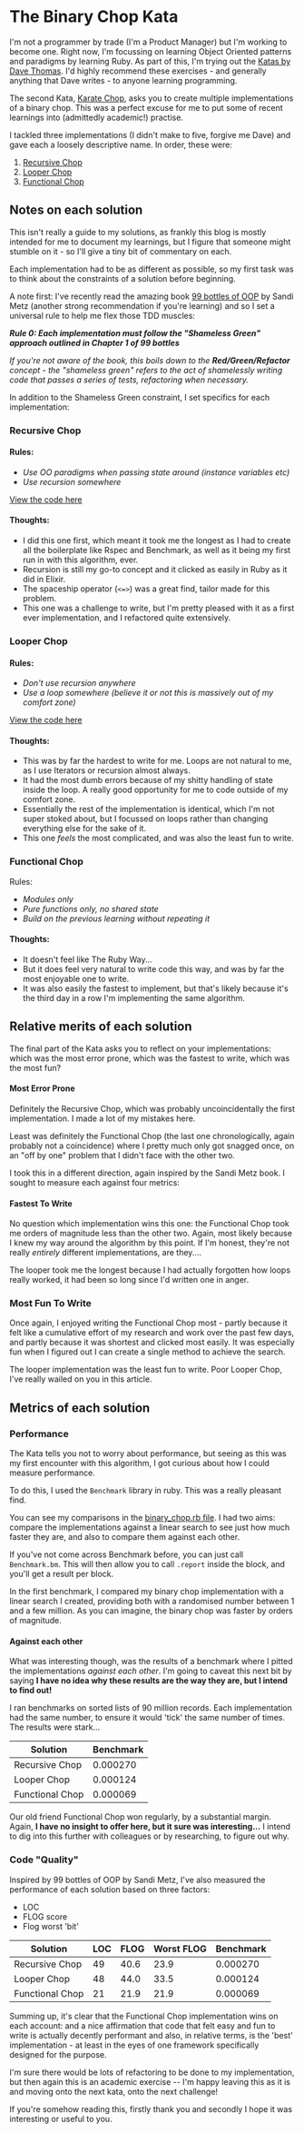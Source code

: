 # The Binary Chop Kata

I'm not a programmer by trade (I'm a Product Manager) but I'm working to become one. Right now, I'm focussing on learning Object Oriented patterns and paradigms by learning Ruby. As part of this, I'm trying out the [Katas by Dave Thomas](http://codekata.com/). I'd highly recommend these exercises - and generally anything that Dave writes - to anyone learning programming.

The second Kata, [Karate Chop](http://codekata.com/kata/kata02-karate-chop/), asks you to create multiple implementations of a binary chop. This was a perfect excuse for me to put some of recent learnings into (admittedly academic!) practise.

I tackled three implementations (I didn't make to five, forgive me Dave) and gave each a loosely descriptive name. In order, these were:
1. [Recursive Chop](https://github.com/joshvince/ruby-learning/blob/master/katas/lib/kata_02/recursive_chop.rb)
2. [Looper Chop](https://github.com/joshvince/ruby-learning/blob/master/katas/lib/kata_02/looper_chop.rb)
3. [Functional Chop](https://github.com/joshvince/ruby-learning/blob/master/katas/lib/kata_02/functional_chop.rb)

## Notes on each solution
This isn't really a guide to my solutions, as frankly this blog is mostly intended for me to document my learnings, but I figure that someone might stumble on it - so I'll give a tiny bit of commentary on each.

Each implementation had to be as different as possible, so my first task was to think about the constraints of a solution before beginning.

A note first: I've recently read the amazing book [99 bottles of OOP](https://www.sandimetz.com/99bottles) by Sandi Metz (another strong recommendation if you're learning) and so I set a universal rule to help me flex those TDD muscles:

**_Rule 0: Each implementation must follow the "Shameless Green" approach outlined in Chapter 1 of 99 bottles_**

_If you're not aware of the book, this boils down to the **Red/Green/Refactor** concept - the "shameless green" refers to the act of shamelessly writing code that passes a series of tests, refactoring when necessary._

In addition to the Shameless Green constraint, I set specifics for each implementation:

### Recursive Chop
#### Rules:
* _Use OO paradigms when passing state around (instance variables etc)_
* _Use recursion somewhere_

[View the code here](https://github.com/joshvince/ruby-learning/blob/master/katas/lib/kata_02/recursive_chop.rb)

#### Thoughts:
* I did this one first, which meant it took me the longest as I had to create all the boilerplate like Rspec and Benchmark, as well as it being my first run in with this algorithm, ever.
* Recursion is still my go-to concept and it clicked as easily in Ruby as it did in Elixir.
* The spaceship operator (`<=>`) was a great find, tailor made for this problem.
* This one was a challenge to write, but I'm pretty pleased with it as a first ever implementation, and I refactored quite extensively.

### Looper Chop
#### Rules:
* _Don't use recursion anywhere_
* _Use a loop somewhere (believe it or not this is massively out of my comfort zone)_

[View the code here](https://github.com/joshvince/ruby-learning/blob/master/katas/lib/kata_02/looper_chop.rb)

#### Thoughts:
* This was by far the hardest to write for me. Loops are not natural to me, as I use Iterators or recursion almost always.
* It had the most dumb errors because of my shitty handling of state inside the loop. A really good opportunity for me to code outside of my comfort zone.
* Essentially the rest of the implementation is identical, which I'm not super stoked about, but I focussed on loops rather than changing everything else for the sake of it.
* This one _feels_ the most complicated, and was also the least fun to write.

### Functional Chop
Rules:
* _Modules only_
* _Pure functions only, no shared state_
* _Build on the previous learning without repeating it_

#### Thoughts:
* It doesn't feel like The Ruby Way... 
* But it does feel very natural to write code this way, and was by far the most enjoyable one to write.
* It was also easily the fastest to implement, but that's likely because it's the third day in a row I'm implementing the same algorithm.


## Relative merits of each solution
The final part of the Kata asks you to reflect on your implementations: which was the most error prone, which was the fastest to write, which was the most fun?

#### Most Error Prone
Definitely the Recursive Chop, which was probably uncoincidentally the first implementation. I made a lot of my mistakes here.

Least was definitely the Functional Chop (the last one chronologically, again probably not a coincidence) where I pretty much only got snagged once, on an "off by one" problem that I didn't face with the other two.

I took this in a different direction, again inspired by the Sandi Metz book. I sought to measure each against four metrics:

#### Fastest To Write
No question which implementation wins this one: the Functional Chop took me orders of magnitude less than the other two. Again, most likely because I knew my way around the algorithm by this point. If I'm honest, they're not really _entirely_ different implementations, are they....

The looper took me the longest because I had actually forgotten how loops really worked, it had been so long since I'd written one in anger.

### Most Fun To Write
Once again, I enjoyed writing the Functional Chop most - partly because it felt like a cumulative effort of my research and work over the past few days, and partly because it was shortest and clicked most easily. It was especially fun when I figured out I can create a single method to achieve the search.

The looper implementation was the least fun to write. Poor Looper Chop, I've really wailed on you in this article. 


## Metrics of each solution

### Performance
The Kata tells you not to worry about performance, but seeing as this was my first encounter with this algorithm, I got curious about how I could measure performance.

To do this, I used the `Benchmark` library in ruby. This was a really pleasant find.

You can see my comparisons in the [binary_chop.rb file](https://github.com/joshvince/ruby-learning/blob/master/katas/lib/kata_02/binary_chop.rb). I had two aims: compare the implementations against a linear search to see just how much faster they are, and also to compare them against each other.

If you've not come across Benchmark before, you can just call `Benchmark.bm`. This will then allow you to call `.report` inside the block, and you'll get a result per block.

In the first benchmark, I compared my binary chop implementation with a linear search I created, providing both with a randomised number between 1 and a few million. As you can imagine, the binary chop was faster by orders of magnitude.

#### Against each other
What was interesting though, was the results of a benchmark where I pitted the implementations _against each other_. I'm going to caveat this next bit by saying **I have no idea why these results are the way they are, but I intend to find out!**

I ran benchmarks on sorted lists of 90 million records. Each implementation had the same number, to ensure it would 'tick' the same number of times. The results were stark...

| Solution        | Benchmark |
|-----------------|-----------|
| Recursive Chop  | 0.000270  |
| Looper Chop     | 0.000124  |
| Functional Chop | 0.000069  |

Our old friend Functional Chop won regularly, by a substantial margin. Again, **I have no insight to offer here, but it sure was interesting...** I intend to dig into this further with colleagues or by researching, to figure out why.

### Code "Quality"
Inspired by 99 bottles of OOP by Sandi Metz, I've also measured the performance of each solution based on three factors:
* LOC
* FLOG score
* Flog worst 'bit'

| Solution        | LOC  | FLOG | Worst FLOG  | Benchmark |
|-----------------|------|------|-------------|-----------|
| Recursive Chop  | 49   | 40.6 | 23.9        | 0.000270  |
| Looper Chop     | 48   | 44.0 | 33.5        | 0.000124  |
| Functional Chop | 21   | 21.9 | 21.9        | 0.000069  |

Summing up, it's clear that the Functional Chop implementation wins on each account: and a nice affirmation that code that felt easy and fun to write is actually decently performant and also, in relative terms, is the 'best' implementation - at least in the eyes of one framework specifically designed for the purpose.

I'm sure there would be lots of refactoring to be done to my implementation, but then again this is an academic exercise -- I'm happy leaving this as it is and moving onto the next kata, onto the next challenge!

If you're somehow reading this, firstly thank you and secondly I hope it was interesting or useful to you.